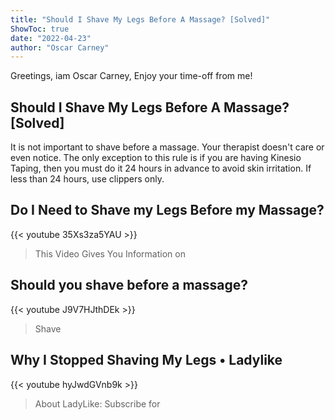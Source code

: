 ```yaml
---
title: "Should I Shave My Legs Before A Massage? [Solved]"
ShowToc: true 
date: "2022-04-23"
author: "Oscar Carney" 
---
```


Greetings, iam Oscar Carney, Enjoy your time-off from me!
## Should I Shave My Legs Before A Massage? [Solved]
It is not important to shave before a massage. Your therapist doesn't care or even notice. The only exception to this rule is if you are having Kinesio Taping, then you must do it 24 hours in advance to avoid skin irritation. If less than 24 hours, use clippers only.

## Do I Need to Shave my Legs Before my Massage?
{{< youtube 35Xs3za5YAU >}}
>This Video Gives You Information on 

## Should you shave before a massage?
{{< youtube J9V7HJthDEk >}}
>Shave

## Why I Stopped Shaving My Legs • Ladylike
{{< youtube hyJwdGVnb9k >}}
>About LadyLike: Subscribe for 


